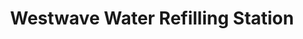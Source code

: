 ---
title: "Westwave Water Refilling Station"
url: /imus/westwave-water-refilling-station/
shop: Wasser
---